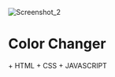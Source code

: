 ![Screenshot_2](https://user-images.githubusercontent.com/80722237/186754367-4a68dae5-29f7-4c00-bd53-0d74a345a898.png)

<h1>Color Changer</h1>
+ HTML
+ CSS
+ JAVASCRIPT
